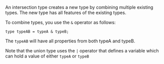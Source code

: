 

An intersection type creates a new type by combining multiple existing types. The new type has all features of the existing types.

To combine types, you use the `&` operator as follows:

```JS
type typeAB = typeA & typeB;
```

The `typeAB` will have all properties from both typeA and typeB.

Note that the union type uses the `|` operator that defines a variable which can hold a value of either `typeA` or `typeB`